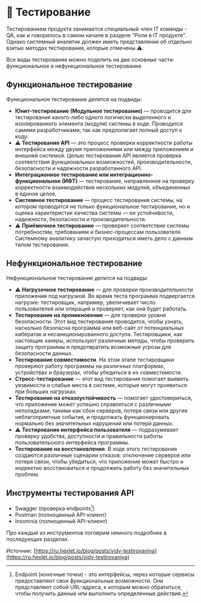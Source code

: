 # 📎 Тестирование

Тестированием продукта занимается специальный член IT команды - QA, как и говорилось в самом начале в разделе "Роли в IT продукте". Однако системный аналитик должен иметь представления об отдельно взятых методах тестирования, которые отмечены :warning:.

Все виды тестирование можно поделить на две основные части: функциональное и нефункциональное тестирование&#x20;

## Функциональное тестирование

Функциональное тестирование делится на подвиды:

* **Юнит-тестирование (Модульное тестирование)** — проводится для тестирования какого-либо одного логически выделенного и изолированного элемента (модуля) системы в коде. Проводится самими разработчиками, так как предполагает полный доступ к коду.
* :warning: **Тестирование API** — это процесс проверки корректности работы интерфейса между двумя приложениями или между приложением и внешней системой. Целью тестирования API является проверка соответствия функциональных возможностей, производительности, безопасности и надежности разработанного API.
* **Интеграционное тестирование или интеграционно-функциональное (ИФТ)** — тестирование, направленное на проверку корректности взаимодействия нескольких модулей, объединенных в единое целое.
* **Системное тестирование** — процесс тестирования системы, на котором проводится не только функциональное тестирование, но и оценка характеристик качества системы — ее устойчивости, надежности, безопасности и производительности.
* :warning: **Приёмочное тестирование** — проверяет соответствие системы потребностям, требованиям и бизнес-процессам пользователя. Системному аналитику зачастую приходиться иметь дело с данным типом тестирования.

## Нефункциональное тестирование

Нефункциональное тестирование делится на подвиды:

* :warning: **Нагрузочное тестирование** — для проверки производительности приложения под нагрузкой. Во время теста программа подвергается нагрузке: тестировщик, например, увеличивает число пользователей или операций и проверяет, как она будет работать.
* **Тестирование на проникновение** — для проверки уровня безопасности. Этот вид тестирования проводится, чтобы узнать, насколько безопасна программа или веб-сайт от потенциальных кибератак и несанкционированного доступа. Тестировщики, как настоящие хакеры, используют различные методы, чтобы проверить защиту программы и предотвратить возможные угрозы для безопасности данных.
* **Тестирование совместимости**. На этом этапе тестировщики проверяют работу программы на различных платформах, устройствах и браузерах, чтобы убедиться в их совместимости.
* **Стресс-тестирование** — этот вид тестирования помогает выявить уязвимости и слабые места в системе, которые могут проявиться при больших нагрузках.
* **Тестирование на отказоустойчивость** — помогает удостовериться, что приложение может успешно справляться с различными неполадками, такими как сбои серверов, потеря связи или другие неблагоприятные события, и продолжать функционировать нормально без значительных нарушений или потери данных.
* :warning: **Тестирование интерфейса пользователя** — подразумевает проверку удобства, доступности и правильности работы пользовательского интерфейса программы.
* **Тестирование на восстановление**. В ходе этого тестирования создаются различные сценарии отказов: отключение серверов или потеря связи, чтобы убедиться, что приложение может быстро и корректно восстановиться и продолжить работу без значительных проблем.

## Инструменты тестирования API

* Swagger (проверка endpoints[^1])
* Postman (полноценный API-клиент)
* Insomnia (полноценный API-клиент)

Про каждый из инструментов поговрим немного подробнее в последующих разделах.&#x20;





Источник: [https://ru.hexlet.io/blog/posts/vidy-testirovaniya](https://ru.hexlet.io/blog/posts/vidy-testirovaniya)

[^1]: Endpoint (конечные точки) - это интерфейсы, через которые сервисы предоставляют свои функциональные возможности. Они представляют собой URL-адреса, к которым можно обратиться, чтобы получить данные или выполнить определенные действия.
